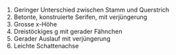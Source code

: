 1. Geringer Unterschied zwischen Stamm und Querstrich
2. Betonte, konstruierte Serifen, mit verjüngerung
3. Grosse x-Höhe
4. Dreistöckiges g mit gerader Fähnchen
5. Gerader Auslauf mit verjüngerung
6. Leichte Schattenachse
